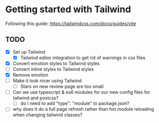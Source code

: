 # Getting started with Tailwind

Following this guide: <https://tailwindcss.com/docs/guides/vite>

## TODO

- [x] Set up Tailwind
  - [x] Tailwind editor integration to get rid of warnings in css files
- [x] Convert emotion styles to Tailwind styles
- [ ] Convert inline styles to Tailwind styles
- [x] Remove emotion
- [ ] Make it look nicer using Tailwind
  - [ ] Stars on new review page are too small
- [ ] Can we use typescript & es6 modules for our new config files for tailwind and postcss?
  - [ ] do I need to add "type": "module" to package.json?
- [ ] why does it do a full page refresh rather than hot module reloading when changing tailwind classes?
